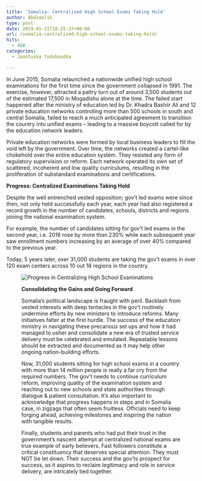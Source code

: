```yaml
---
title: 'Somalia: Centralized High School Exams Taking Hold'
author: Abdimalik
type: post
date: 2019-05-31T10:25:37+00:00
url: /somalia-centralized-high-school-exams-taking-hold/
hits:
  - 488
categories:
  - Jaantuska Todobaadka

---
```

<p style="text-align:left">
  In June 2015, Somalia relaunched a nationwide unified high school examinations for the first time since the government collapsed in 1991. The exercise, however, attracted a paltry turn out of around 3,500 students out of the estimated 17,500 in Mogadishu alone at the time. The failed start happened after the ministry of education led by Dr. Khadra Bashiir Ali and 12 private education networks controlling more than 500 schools in south and central Somalia, failed to reach a much anticipated agreement to transition the country into unified exams &#8211; leading to a massive boycott called for by the education network leaders.
</p>

Private education networks were formed by local business leaders to fill the void left by the government. Over time, the networks created a cartel-like chokehold over the entire education system. They resisted any form of regulatory supervision or reform. Each network operated its own set of scattered, incoherent and low quality curriculums, resulting in the proliferation of substandard examinations and certifications.

**Progress: Centralized Examinations Taking Hold**

Despite the well entrenched vested opposition; gov&#8217;t led exams were since then, not only held successfully each year, each year had also registered a record growth in the number of candidates, schools, districts and regions joining the national examination system. 

For example, the number of candidates sitting for gov&#8217;t led exams in the second year, i.e. 2016 rose by more than 230% while each subsequent year saw enrollment numbers increasing by an average of over 40% compared to the previous year. 

Today, 5 years later, over 31,000 students are taking the gov&#8217;t exams in over 120 exam centers across 10 out 18 regions in the country.<figure class="wp-block-image is-resized">

![Progress in Centralizing High School Examinations](/Somalia_Centralized_Exams.png)

**Consolidating the Gains and Going Forward**

Somalia&#8217;s political landscape is fraught with peril. Backlash from vested interests with deep tentacles in the gov&#8217;t routinely undermine efforts by new ministers to introduce reforms. Many initiatives falter at the first hurdle. The success of the education ministry in navigating these precarious set ups and how it had managed to usher and consolidate a new era of trusted service delivery must be celebrated and emulated. Repeatable lessons should be extracted and documented as it may help other ongoing nation-building efforts.

Now, 31,000 students sitting for high school exams in a country with more than 14 million people is really a far cry from the required numbers. The gov&#8217;t needs to continue curriculum reform, improving quality of the examination system and reaching out to new schools and state authorities through dialogue & patient consultation. It&#8217;s also important to acknowledge that progress happens in steps and in Somalia case, in zigzags that often seem fruitless. Officials need to keep forging ahead, achieving milestones and inspiring the nation with tangible results.

Finally, students and parents who had put their trust in the government&#8217;s nascent attempt at centralized national exams are true example of early believers. Fast followers constitute a critical constituency that deserves special attention. They must NOT be let down. Their success and the gov&#8217;ts prospect for success, as it aspires to reclaim legitimacy and role in service delivery, are intricately tied together.